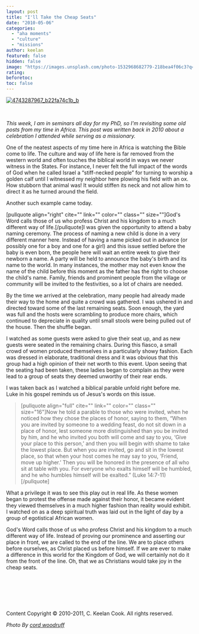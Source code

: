 ```yaml
---
layout: post
title: "I'll Take the Cheap Seats"
date: "2010-05-06"
categories: 
  - "aha moments"
  - "culture"
  - "missions"
author: keelan
featured: false
hidden: false
image: "https://images.unsplash.com/photo-1532968682779-218bea4f06c3?q=80&w=2070&auto=format&fit=crop&ixlib=rb-4.0.3&ixid=M3wxMjA3fDB8MHxwaG90by1wYWdlfHx8fGVufDB8fHx8fA%3D%3D"
rating:
beforetoc:
toc: false
---
```


[![4743287967_b22fa74c1b_b](images/b21b7-4743287967_b22fa74c1b_b.jpg)](https://keelancook.files.wordpress.com/2020/08/b21b7-4743287967_b22fa74c1b_b.jpg)

 

_This week, I am in seminars all day for my PhD, so I'm revisiting some old posts from my time in Africa. This post was written back in 2010 about a celebration I attended while serving as a missionary._

One of the neatest aspects of my time here in Africa is watching the Bible come to life. The culture and way of life here is far removed from the western world and often touches the biblical world in ways we never witness in the States. For instance, I never felt the full impact of the words of God when he called Israel a “stiff-necked people” for turning to worship a golden calf until I witnessed my neighbor here plowing his field with an ox. How stubborn that animal was! It would stiffen its neck and not allow him to direct it as he turned around the field.

Another such example came today.

\[pullquote align="right" cite="" link="" color="" class="" size=""\]God's Word calls those of us who profess Christ and his kingdom to a much different way of life.\[/pullquote\]I was given the opportunity to attend a baby naming ceremony. The process of naming a new child is done in a very different manner here. Instead of having a name picked out in advance (or possibly one for a boy and one for a girl) and this issue settled before the baby is even born, the people here will wait an entire week to give their newborn a name. A party will be held to announce the baby's birth and its name to the world. In many instances, the mother may not even know the name of the child before this moment as the father has the right to choose the child's name. Family, friends and prominent people from the village or community will be invited to the festivities, so a lot of chairs are needed.

By the time we arrived at the celebration, many people had already made their way to the home and quite a crowd was gathered. I was ushered in and directed toward some of the last remaining seats. Soon enough, the yard was full and the hosts were scrambling to produce more chairs, which continued to depreciate in quality until small stools were being pulled out of the house. Then the shuffle began.

I watched as some guests were asked to give their seat up, and as new guests were seated in the remaining chairs. During this fiasco, a small crowd of women produced themselves in a particularly showy fashion. Each was dressed in elaborate, traditional dress and it was obvious that this group had a high opinion of their net worth to this event. Upon seeing that the seating had been taken, these ladies began to complain as they were lead to a group of seats they deemed unworthy of their rear ends.

I was taken back as I watched a biblical parable unfold right before me. Luke in his gospel reminds us of Jesus's words on this issue.

> \[pullquote align="full" cite="" link="" color="" class="" size="16"\]Now he told a parable to those who were invited, when he noticed how they chose the places of honor, saying to them, “When you are invited by someone to a wedding feast, do not sit down in a place of honor, lest someone more distinguished than you be invited by him, and he who invited you both will come and say to you, ‘Give your place to this person,’ and then you will begin with shame to take the lowest place. But when you are invited, go and sit in the lowest place, so that when your host comes he may say to you, ‘Friend, move up higher.’ Then you will be honored in the presence of all who sit at table with you. For everyone who exalts himself will be humbled, and he who humbles himself will be exalted.” (Luke 14:7-11)\[/pullquote\]

What a privilege it was to see this play out in real life. As these women began to protest the offense made against their honor, it became evident they viewed themselves in a much higher fashion than reality would exhibit. I watched on as a deep spiritual truth was laid out in the light of day by a group of egotistical African women.

God's Word calls those of us who profess Christ and his kingdom to a much different way of life. Instead of proving our prominence and asserting our place in front, we are called to the end of the line. We are to place others before ourselves, as Christ placed us before himself. If we are ever to make a difference in this world for the Kingdom of God, we will certainly not do it from the front of the line. Oh, that we as Christians would take joy in the cheap seats.

 

 

 

Content Copyright © 2010-2011, C. Keelan Cook. All rights reserved.

 _Photo By [cord woodruff](http://www.flickr.com/photos/35709344@N00/4743287967/)_
